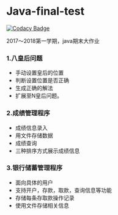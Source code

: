 # Java-final-test  

[![Codacy Badge](https://api.codacy.com/project/badge/Grade/0dca2c9612cc4469a0852d1002756f9c)](https://www.codacy.com/app/TYC6/Java-final-test?utm_source=github.com&utm_medium=referral&utm_content=TYC6/Java-final-test&utm_campaign=badger)

2017～2018第一学期，java期末大作业  

### 1.八皇后问题  
- 手动设置皇后的位置  
- 判断设置位置是否正确  
- 生成正确的解法  
- 扩展至N皇后问题。    

### 2.成绩管理程序  
- 成绩信息录入  
- 用文件存储数据  
- 成绩查询  
- 三种排序方式展示成绩信息  

### 3.银行储蓄管理程序  
- 面向具体的用户  
- 支持开户，存款，取款，查询信息等功能
- 存储每条存取款操作记录
- 使用文件存储相关信息
